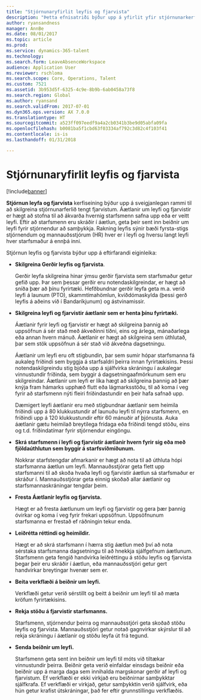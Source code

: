 ```yaml
---
title: "Stjórnunaryfirlit leyfis og fjarvista"
description: "Þetta efnisatriði býður upp á yfirlit yfir stjórnunarkerfiseiningu leyfis og fjarvista."
author: ryansandness
manager: AnnBe
ms.date: 08/01/2017
ms.topic: article
ms.prod: 
ms.service: dynamics-365-talent
ms.technology: 
ms.search.form: LeaveAbsenceWorkspace
audience: Application User
ms.reviewer: rschloma
ms.search.scope: Core, Operations, Talent
ms.custom: 7521
ms.assetid: 3b953d5f-6325-4c9e-8b9b-6ab0458a73f8
ms.search.region: Global
ms.author: ryansand
ms.search.validFrom: 2017-07-01
ms.dyn365.ops.version: AX 7.0.0
ms.translationtype: HT
ms.sourcegitcommit: a523ff097eedf9a4a2cb0341b3be9d05abfa09fa
ms.openlocfilehash: b0081ba5f1cbd63f03334af792c3d82c4f103f41
ms.contentlocale: is-is
ms.lasthandoff: 01/31/2018

---
```

# <a name="leave-and-absence-management-overview"></a>Stjórnunaryfirlit leyfis og fjarvista

[!include[banner](includes/banner.md)]

**Stjórnun leyfa og fjarvista** kerfiseining býður upp á sveigjanlegan rammi til að skilgreina stjórnunarferlið tengt fjarvistum. Áætlanir um leyfi og fjarvistir er hægt að stofna til að ákvarða hvernig starfsmenn safna upp eða er veitt leyfi. Eftir að starfsmenn eru skráðir í áætlun, geta þeir sent inn beiðnir um leyfi fyrir stjórnendur að samþykkja. Rakning leyfis sýnir bæði fyrsta-stigs stjórnendum og mannauðsstjórum (HR) hver er í leyfi og hversu langt leyfi hver starfsmaður á ennþá inni.  

Stjórnun leyfis og fjarvista býður upp á eftirfarandi eiginleika: 

- **Skilgreina Gerðir leyfis og fjarvista**.

    Gerðir leyfa skilgreina hinar ýmsu gerðir fjarvista sem starfsmaður getur gefið upp. Þar sem þessar gerðir eru notendaskilgreindar, er hægt að sníða þær að þínu fyrirtæki. Hefðbundnar gerðir leyfa geta m.a. verið leyfi á launum (PTO), skammtímahömlun, kviðdómaskylda (þessi gerð leyfis á aðeins við í Bandaríkjunum) og ástvinamissir. 

- **Skilgreina leyfi og fjarvistir áætlanir sem er henta þínu fyrirtæki.**

    Áætlanir fyrir leyfi og fjarvistir er hægt að skilgreina þannig að uppsöfnun á sér stað með ákveðinni tíðni, eins og árlega, mánaðarlega eða annan hvern mánuð. Áætlanir er hægt að skilgreina sem úthlutað, þar sem stök uppsöfnun á sér stað við ákveðna dagsetningu. 

    Áætlanir um leyfi eru oft stigbundin, þar sem sumir hópar starfsmanna fá aukaleg fríðindi sem byggja á starfsaldri þeirra innan fyrirtækisins. Þessi notendaskilgreindu stig bjóða upp á sjálfvirka skráningu í aukalegar vinnustundir fríðinda, sem byggir á dagsetningaafmörkunum sem eru skilgreindar. Áætlanir um leyfi er líka hægt að skilgreina þannig að þær knýja fram hámarks upphæð flutt eða lágmarksstöðu, til að koma í veg fyrir að starfsmenn nýti fleiri fríðindastundir en þeir hafa safnað upp. 

    Dæmigert leyfi áætlanir eru með stigbundnar áætlanir sem heimila fríðindi upp á 80 klukkustundir af launuðu leyfi til nýrra starfsmenn, en fríðindi upp á 120 klukkustundir eftir 60 mánuðir af þjónusta. Auka áætlanir gætu heimilað breytilega frídaga eða fríðindi tengd stöðu, eins og t.d. fríðindatímar fyrir stjórnendur eingöngu.

- **Skrá starfsmenn í leyfi og fjarvistir áætlanir hvern fyrir sig eða með fjöldaúthlutun sem byggir á starfsviðmiðunum.**

    Nokkrar starfstengdar afmarkanir er hægt að nota til að úthluta hópi starfsmanna áætlun um leyfi. Mannauðsstjórar geta flett upp starfsmanni til að skoða hvaða leyfi og fjarvistir áætlun sá starfsmaður er skráður í. Mannauðsstjórar geta einnig skoðað allar áætlanir og starfsmannaskráningar tengdar þeim.

- **Fresta Áætlanir leyfis og fjarvista.**

    Hægt er að fresta áætlunum um leyfi og fjarvistir og gera þær þannig óvirkar og koma í veg fyrir frekari uppsöfnun. Uppsöfnunum starfsmanna er frestað ef ráðningin tekur enda.  

- **Leiðrétta réttindi og heimildir.**

    Hægt er að skrá starfsmann í hærra stig áætlun með því að nota sérstaka starfsmanna dagsetningu til að hnekkja sjálfgefnum áætlunum. Starfsmenn geta fengið handvirka leiðréttingu á stöðu leyfis og fjarvista þegar þeir eru skráðir í áætlun, eða mannauðsstjóri getur gert handvirkar breytingar hvenær sem er. 

- **Beita verkflæði á beiðnir um leyfi.**

     Verkflæði getur verið sérstillt og beitt á beiðnir um leyfi til að mæta kröfum fyrirtækisins.  

- **Rekja stöðu á fjarvistir starfsmanns.**

    Starfsmenn, stjórnendur þeirra og mannauðsstjóri geta skoðað stöðu leyfis og fjarvista. Mannauðsstjóri getur notað gagnvirkar skýrslur til að rekja skráningu í áætlanir og stöðu leyfa út frá tegund. 

- **Senda beiðnir um leyfi.**

    Starfsmenn geta sent inn beiðnir um leyfi til móts við tiltækar vinnustundir þeirra. Beiðnir geta verið einfaldar einsdags beiðnir eða beiðnir upp á marga daga sem innihalda margskonar gerðir af leyfi og fjarvistum. Ef verkflæði er ekki virkjað eru beiðnirnar samþykktar sjálfkrafa. Ef verkflæði er virkjað, getur samþykktin verið sjálfvirk, eða hún getur krafist útskráningar, það fer eftir grunnstillingu verkflæðis.

